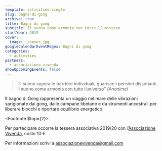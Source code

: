```yaml
---
template: activities-single
slug: bagni-di-gong
archive: true
title: Bagni di gong
subtitle: Il suono come armonia con tutto l’universo
startYear: 2019
cover:
  image: ./cover.jpg
googleCalendarEventRegex: Bagni di gong
categories:
  - activities
partners:
  - associazione-vivenda
showUpcomingEvents: false
---
```


> “il suono supera le barriere individuali, guarisce i pensieri dissonanti. Il suono come armonia con tutto l’universo”
> _(Anonimo)_

<EntryInfo variant="frequency" label="Quando" value="il 29 novembre e il 24 gennaio alle 20:45"/>
<EntryInfo variant="target" value="tutti coloro che intendono vivere un’esperienza sonora per liberare blocchi emozionali."/>
<EntryInfo variant="participants" value="minimo 10"/>
<EntryInfo variant="price" value="15 € ad incontro (oltre tessera associativa)"/>
<EntryInfo variant="teacher" value="Massimiliano Ielmini- docente di tecniche di meditazione e operatore di riequilibrio energetico e fisico." bottom="6"/>

<Row>
<Col $initial $narrow>

Il bagno di Gong rappresenta un viaggio nel mare delle vibrazioni sprigionate dal gong, dalle campane tibetane e da strumenti ancestrali per liberare blocchi e riportare equilibrio energetico.

</Col>
</Row>

<Footnote $top={2}>

Per partecipare occorre la tessera associativa 2019/20 con l’[Associazione Vivenda](/partners/associazione-vivenda/), costo 10 €

</Footnote>

<ButtonLink href="mailto:associazionevivenda@gmail.com">Per informazioni scrivi a associazionevivenda@gmail.com</ButtonLink>
